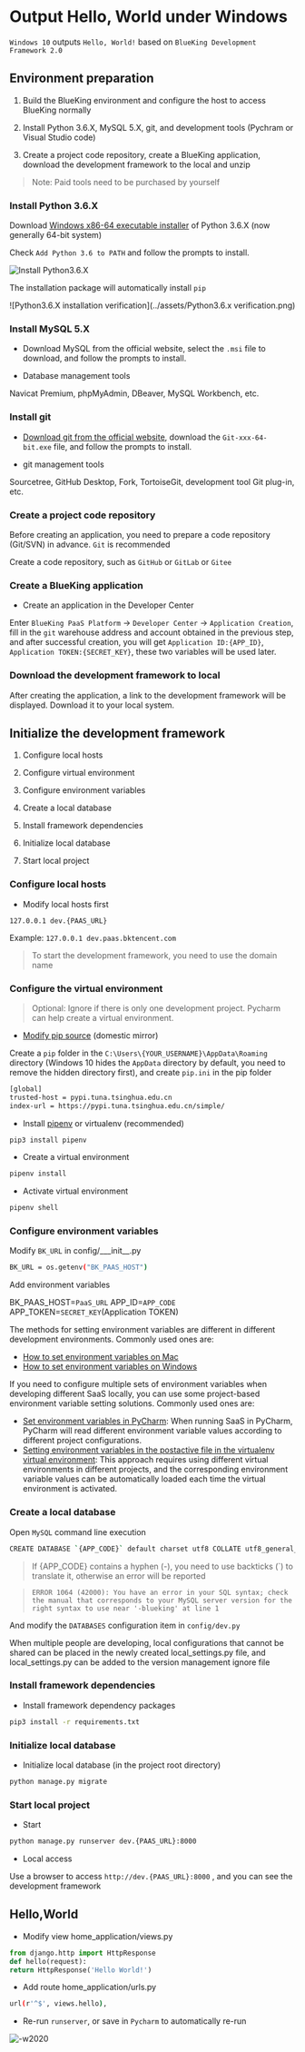 # Output Hello, World under Windows

`Windows 10` outputs `Hello, World!` based on `BlueKing Development Framework 2.0`

## Environment preparation

1. Build the BlueKing environment and configure the host to access BlueKing normally

2. Install Python 3.6.X, MySQL 5.X, git, and development tools (Pychram or Visual Studio code)

3. Create a project code repository, create a BlueKing application, download the development framework to the local and unzip

> Note: Paid tools need to be purchased by yourself

### Install Python 3.6.X

Download [Windows x86-64 executable installer](https://www.python.org/downloads/) of Python 3.6.X (now generally 64-bit system)

Check `Add Python 3.6 to PATH` and follow the prompts to install.

![Install Python3.6.X](../assets/installPyhton3.6.x.png)

The installation package will automatically install `pip`

![Python3.6.X installation verification](../assets/Python3.6.x verification.png)

### Install MySQL 5.X

- Download MySQL from the official website, select the `.msi` file to download, and follow the prompts to install.

- Database management tools

Navicat Premium, phpMyAdmin, DBeaver, MySQL Workbench, etc.

### Install git

- [Download git from the official website](https://git-scm.com/download/win), download the `Git-xxx-64-bit.exe` file, and follow the prompts to install.

- git management tools

Sourcetree, GitHub Desktop, Fork, TortoiseGit, development tool Git plug-in, etc.

### Create a project code repository

Before creating an application, you need to prepare a code repository (Git/SVN) in advance. `Git` is recommended

Create a code repository, such as `GitHub` or `GitLab` or `Gitee`

### Create a BlueKing application

- Create an application in the Developer Center

Enter `BlueKing PaaS Platform` -> `Developer Center` -> `Application Creation`, fill in the `git` warehouse address and account obtained in the previous step, and after successful creation, you will get `Application ID:{APP_ID}`, `Application TOKEN:{SECRET_KEY}`, these two variables will be used later.

### Download the development framework to local

After creating the application, a link to the development framework will be displayed. Download it to your local system.

## Initialize the development framework

1. Configure local hosts

2. Configure virtual environment

3. Configure environment variables

4. Create a local database

5. Install framework dependencies

6. Initialize local database

7. Start local project

### Configure local hosts

- Modify local hosts first

```127.0.0.1 dev.{PAAS_URL}```

Example: `127.0.0.1 dev.paas.bktencent.com`

> To start the development framework, you need to use the domain name


### Configure the virtual environment

> Optional: Ignore if there is only one development project. Pycharm can help create a virtual environment.

- [Modify pip source](https://pip.pypa.io/en/stable/user_guide/#config-file) (domestic mirror)

Create a `pip` folder in the `C:\Users\{YOUR_USERNAME}\AppData\Roaming` directory (Windows 10 hides the `AppData` directory by default, you need to remove the hidden directory first), and create `pip.ini` in the pip folder

```bash
[global]
trusted-host = pypi.tuna.tsinghua.edu.cn
index-url = https://pypi.tuna.tsinghua.edu.cn/simple/
```

- Install [pipenv](https://pipenv.pypa.io/en/latest/) or virtualenv (recommended)

```bash
pip3 install pipenv
```

- Create a virtual environment

```bash
pipenv install
```

- Activate virtual environment

```bash
pipenv shell
```

### Configure environment variables

Modify `BK_URL` in config/\_\__init\_\_.py
```bash
BK_URL = os.getenv("BK_PAAS_HOST")
```

Add environment variables

BK_PAAS_HOST=`PaaS_URL`
APP_ID=`APP_CODE`
APP_TOKEN=`SECRET_KEY`(Application TOKEN)

The methods for setting environment variables are different in different development environments. Commonly used ones are:
- [How to set environment variables on Mac](https://apple.stackexchange.com/questions/106778/how-do-i-set-environment-variables-on-os-x)
- [How to set environment variables on Windows](https://stackoverflow.com/questions/32463212/how-to-set-environment-variables-from-windows?noredirect=1&lq=1)

If you need to configure multiple sets of environment variables when developing different SaaS locally, you can use some project-based environment variable setting solutions. Commonly used ones are:
- [Set environment variables in PyCharm](https://stackoverflow.com/questions/42708389/how-to-set-environment-variables-in-pycharm): When running SaaS in PyCharm, PyCharm will read different environment variable values ​​according to different project configurations.
- [Setting environment variables in the postactive file in the virtualenv virtual environment](https://stackoverflow.com/questions/9554087/setting-an-environment-variable-in-virtualenv): This approach requires using different virtual environments in different projects, and the corresponding environment variable values ​​can be automatically loaded each time the virtual environment is activated.

### Create a local database

Open `MySQL` command line execution

```bash
CREATE DATABASE `{APP_CODE}` default charset utf8 COLLATE utf8_general_ci;
```

> If {APP_CODE} contains a hyphen (-), you need to use backticks (`) to translate it, otherwise an error will be reported

> `ERROR 1064 (42000): You have an error in your SQL syntax; check the manual that corresponds to your MySQL server version for the right syntax to use near '-blueking' at line 1`

And modify the `DATABASES` configuration item in `config/dev.py`

When multiple people are developing, local configurations that cannot be shared can be placed in the newly created local_settings.py file, and local_settings.py can be added to the version management ignore file

### Install framework dependencies

- Install framework dependency packages

```bash
pip3 install -r requirements.txt
```

### Initialize local database

- Initialize local database (in the project root directory)

```bash
python manage.py migrate
```

### Start local project

- Start

```bash
python manage.py runserver dev.{PAAS_URL}:8000
```

- Local access

Use a browser to access ```http://dev.{PAAS_URL}:8000``` , and you can see the development framework

## Hello,World

- Modify view home_application/views.py

```python
from django.http import HttpResponse
def hello(request):
return HttpResponse('Hello World!')
```

- Add route home_application/urls.py

```bash
url(r'^$', views.hello),
```

- Re-run `runserver`, or save in `Pycharm` to automatically re-run

![-w2020](../assets/15585122671345.jpg)